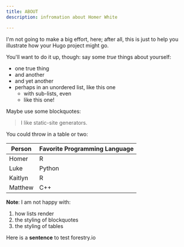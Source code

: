 ```yaml
---
title: ABOUT
description: infromation about Homer White

---
```

I'm not going to make a big effort, here; after all, this is just to help you illustrate how your Hugo project might go.

You'll want to do it up, though:  say some _true_ things about yourself:

* one true thing
* and another
* and yet another
* perhaps in an unordered list, like this one
  * with sub-lists, even
  * like this one!

Maybe use some blockquotes:

> I like static-site generators.

You could throw in a table or two:

| Person | Favorite Programming Language |
| --- | --- |
| Homer | R |
| Luke | Python |
| Kaitlyn | R |
| Matthew | C++ |

**Note**:  I am not happy with:

1. how lists render
2. the styling of blockquotes
3. the styling of tables

Here is a **sentence** to test forestry.io